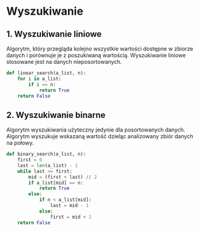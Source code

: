# Wyszukiwanie
## 1. Wyszukiwanie liniowe
Algorytm, który przegląda kolejno wszystkie wartości dostępne w zbiorze danych i porównuje je z poszukiwaną wartością. Wyszukiwanie liniowe stosowane jest na danych nieposortowanych.
```python
def linear_search(a_list, n):
	for i in a_list:
		if i == n:
			return True
	return False
```
## 2. Wyszukiwanie binarne
Algorytm wyszukiwania użyteczny jedynie dla posortowanych danych. Algorytm wyszukuje wskazaną wartość dzieląc analizowany zbiór danych na połowy.
```python
def binary_search(a_list, n):
	first = 0
	last = len(a_list) - 1
	while last >= first:
		mid = (first + last) // 2
		if a_list[mid] == n:
			return True
		else:
			if n < a_list[mid]:
				last = mid - 1
			else:
				first = mid + 1
	return False
```